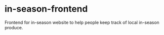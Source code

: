 # in-season-frontend
Frontend for in-season website to help people keep track of local in-season produce.
